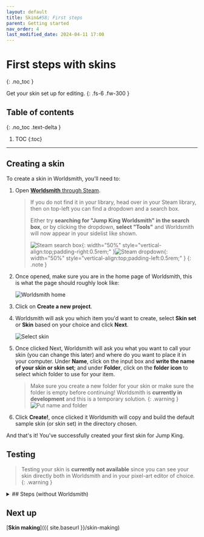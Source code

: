 ```yaml
---
layout: default
title: Skin&#58; First steps
parent: Getting started
nav_order: 4
last_modified_date: 2024-04-11 17:00
---
```


# First steps with skins<!-- more -->
{: .no_toc }

Get your skin set up for editing.<!-- more -->
{: .fs-6 .fw-300 }

## Table of contents
{: .no_toc .text-delta }

1. TOC
{:toc}

---

## Creating a skin

To create a skin in Worldsmith, you'll need to:

1. Open [**Worldsmith** through Steam](steam://run/2245910).
   > If you do not find it in your library, head over in your Steam library, then on top-left you can find a dropdown and a search box.
   >
   > Either try **searching for "Jump King Worldsmith" in the search box**, or by clicking the dropdown, **select "Tools"** and Worldsmith will now appear in your sidelist like shown.
   >
   > ![Steam search box]({{site.baseurl}}/images/getting-started/worldsmith_steam_search.png){: width="50%" style="vertical-align:top;padding-right:0.5rem;" }![Steam dropdown]({{site.baseurl}}/images/getting-started/worldsmith_steam_dropdown.png){: width="50%" style="vertical-align:top;padding-left:0.5rem;" }
   {: .note }

2. Once opened, make sure you are in the home page of Worldsmith, this is what the page should roughly look like:

   ![Worldsmith home]({{site.baseurl}}/images/tools/worldsmith_home.png)

3. Click on **Create a new project**.
4. Worldsmith will ask you which item you'd want to create, select **Skin set** or **Skin** based on your choice and click **Next**.

   ![Select skin]({{site.baseurl}}/images/getting-started/workshop_select_skin.png)

5. Once clicked Next, Worldsmith will ask you what you want to call your skin (you can change this later) and where do you want to place it in your computer. Under **Name**, click on the input box and **write the name of your skin or skin set**; and under **Folder**, click on the **folder icon** to select which folder to use for your item.
   > Make sure you create a new folder for your skin or make sure the folder is empty before continuing! Worldsmith is **currently in development** and this is a temporary solution.
      {: .warning }
      ![Put name and folder]({{site.baseurl}}/images/getting-started/worldsmith_select_skin_name_directory.png)

6. Click **Create!**, once clicked it Worldsmith will copy and build the default sample skin (or skin set) in the directory chosen.

And that's it! You've successfully created your first skin for Jump King.

## Testing

> Testing your skin is **currently not available** since you can see your skin directly both in Worldsmith and in your pixel-art editor of choice.
{: .warning }

<details class="expander">
   <summary markdown="1">
## Steps (without Worldsmith)
   </summary>

   <div markdown="1">

## Installation
{: .no_toc }

1. Extract the contents of the `Pizza Hat` or `Jing` zip file in a folder you want.
   > Save it somewhere where you won't delete it by mistake!
   {: .warning }
2. You are set if you have a folder like the following (banner.png is optional):

   ![Skin hierarchy]({{site.baseurl}}/images/getting-started/skin_hierarchy.png)


</div>
</details>

## Next up

[**Skin making**]({{ site.baseurl }}/skin-making)

